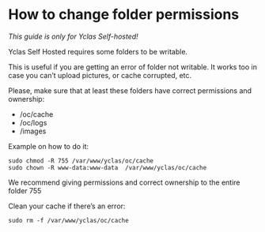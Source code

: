 # How to change folder permissions

*This guide is only for Yclas Self-hosted!*

Yclas Self Hosted requires some folders to be writable.

This is useful if you are getting an error of folder not writable. It works too in case you can’t upload pictures, or cache corrupted, etc.

Please, make sure that at least these folders have correct permissions and ownership:

-   /oc/cache
-   /oc/logs
-   /images

Example on how to do it:

```
sudo chmod -R 755 /var/www/yclas/oc/cache
sudo chown -R www-data:www-data  /var/www/yclas/oc/cache

```

We recommend giving permissions and correct ownership to the entire folder 755 

Clean your cache if there’s an error:

```
sudo rm -f /var/www/yclas/oc/cache
```
